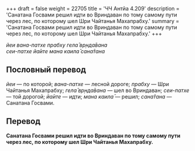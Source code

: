 +++
draft = false
weight = 22705
title = 'ЧЧ Антйа 4.209'
description = 'Санатана Госвами решил идти во Вриндаван по тому самому пути через лес, по которому шел Шри Чайтанья Махапрабху.'
summary = 'Санатана Госвами решил идти во Вриндаван по тому самому пути через лес, по которому шел Шри Чайтанья Махапрабху.'
+++

_йеи вана-патхе прабху гела̄ вр̣нда̄вана  
сеи-патхе йа̄ите мана каила̄ сана̄тана_

## Пословный перевод

_йеи_ — по которой; _вана_\-_патхе_ — лесной дороге; _прабху_ — Шри Чайтанья Махапрабху; _гела̄_ _вр̣нда̄вана_ — шел во Вриндаван; _сеи_\-_патхе_ — той дорогой; _йа̄ите_ — идти; _мана_ _каила̄_ — решил; _сана̄тана_ — Санатана Госвами.

## Перевод

**Санатана Госвами решил идти во Вриндаван по тому самому пути через лес, по которому шел Шри Чайтанья Махапрабху.**
